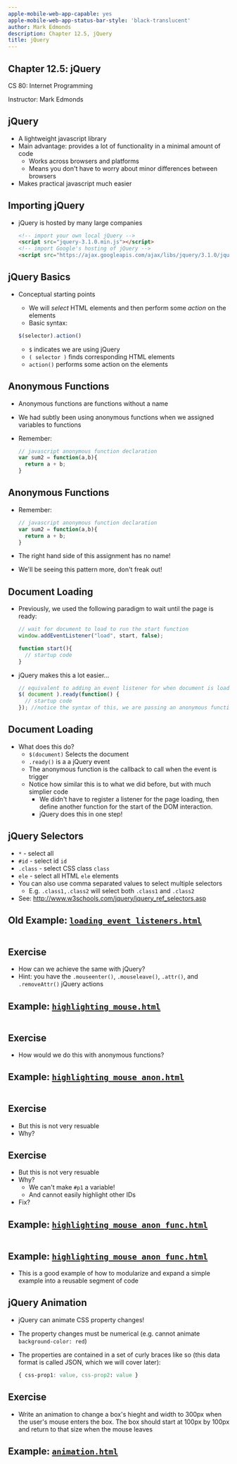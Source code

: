 ```yaml
---
apple-mobile-web-app-capable: yes
apple-mobile-web-app-status-bar-style: 'black-translucent'
author: Mark Edmonds
description: Chapter 12.5, jQuery
title: jQuery
---
```


## Chapter 12.5: jQuery

CS 80: Internet Programming

Instructor: Mark Edmonds

## jQuery

- A lightweight javascript library
- Main advantage: provides a lot of functionality in a minimal amount of code
  - Works across browsers and platforms
  - Means you don\'t have to worry about minor differences between browsers
- Makes practical javascript much easier

## Importing jQuery

- jQuery is hosted by many large companies

  ```html
  <!-- import your own local jQuery -->
  <script src="jquery-3.1.0.min.js"></script>
  <!-- import Google's hosting of jQuery -->
  <script src="https://ajax.googleapis.com/ajax/libs/jquery/3.1.0/jquery.min.js"></script>
  ```

## jQuery Basics

- Conceptual starting points
  - We will *select* HTML elements and then perform some *action* on the elements
  - Basic syntax:

  ```javascript
  $(selector).action()
  ```

  - `$` indicates we are using jQuery
  - `( selector )` finds corresponding HTML elements
  - `action()` performs some action on the elements

## Anonymous Functions

- Anonymous functions are functions without a name
- We had subtly been using anonymous functions when we assigned variables to functions
- Remember:

  ```javascript
  // javascript anonymous function declaration
  var sum2 = function(a,b){
    return a + b;
  }
  ```

## Anonymous Functions

- Remember:

  ```javascript
  // javascript anonymous function declaration
  var sum2 = function(a,b){
    return a + b;
  }
  ```

- The right hand side of this assignment has no name!
- We\'ll be seeing this pattern more, don\'t freak out!

## Document Loading

- Previously, we used the following paradigm to wait until the page is ready:

  ```javascript
  // wait for document to load to run the start function
  window.addEventListener("load", start, false);

  function start(){
    // startup code
  }
  ```

- jQuery makes this a lot easier...

  ```javascript
  // equivalent to adding an event listener for when document is loaded
  $( document ).ready(function() {
    // startup code
  }); //notice the syntax of this, we are passing an anonymous function as a parameter! (see the ");" ending the parameter
  ```

## Document Loading

- What does this do?
  - `$(document)` Selects the document
  - `.ready()` is a a jQuery event
  - The anonymous function is the callback to call when the event is trigger
  - Notice how similar this is to what we did before, but with much simplier code
    - We didn\'t have to register a listener for the page loading, then define another function for the start of the DOM interaction.
    - jQuery does this in one step!

## jQuery Selectors

- `*` - select all
- `#id` - select id `id`
- `.class` - select CSS class `class`
- `ele` - select all HTML `ele` elements
- You can also use comma separated values to select multiple selectors
    - E.g. `.class1,.class2` will select both `.class1` and `.class2`
- See: <http://www.w3schools.com/jquery/jquery_ref_selectors.asp>

## Old Example: [`loading_event_listeners.html`](../examples/ch12_dom/loading_event_listeners.html)

```{include=../examples/ch12.5_jQuery/highlighting_mouse.html}
```

## Exercise

- How can we achieve the same with jQuery?
- Hint: you have the `.mouseenter()`, `.mouseleave()`, `.attr()`, and `.removeAttr()` jQuery actions

## Example: [`highlighting_mouse.html`](../examples/ch12.5_jQuery/highlighting_mouse.html)

```{include=../examples/ch12.5_jQuery/highlighting_mouse.html}
```

## Exercise

- How would we do this with anonymous functions?

## Example: [`highlighting_mouse_anon.html`](../examples/ch12.5_jQuery/highlighting_mouse_anon.html)

```{include=../examples/ch12.5_jQuery/highlighting_mouse_anon.html}
```

## Exercise

- But this is not very resuable
- Why?

## Exercise

- But this is not very resuable
- Why?
  - We can\'t make `#p1` a variable!
  - And cannot easily highlight other IDs
- Fix?

## Example: [`highlighting_mouse_anon_func.html`](../examples/ch12.5_jQuery/highlighting_mouse_anon_func.html)

```{include=../examples/ch12.5_jQuery/highlighting_mouse_anon_func.html}
```

## Example: [`highlighting_mouse_anon_func.html`](../examples/ch12.5_jQuery/highlighting_mouse_anon_func.html)

- This is a good example of how to modularize and expand a simple example into a reusable segment of code

## jQuery Animation

- jQuery can animate CSS property changes!
- The property changes must be numerical (e.g. cannot animate `background-color: red`)
- The properties are contained in a set of curly braces like so (this data format is called JSON, which we will cover later):

  ```css
  { css-prop1: value, css-prop2: value }
  ```

## Exercise

- Write an animation to change a box\'s hieght and width to 300px when the user\'s mouse enters the box. The box should start at 100px by 100px and return to that size when the mouse leaves

## Example: [`animation.html`](../examples/ch12.5_jQuery/animation.html)

```{include=../examples/ch12.5_jQuery/animation.html}
```
